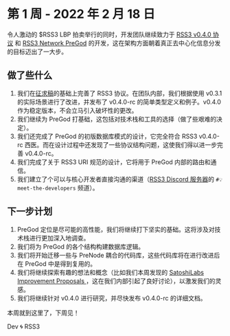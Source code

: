 # 第 1 周 - 2022 年 2 月 18 日

令人激动的 $RSS3 LBP 拍卖举行的同时，开发团队继续致力于 [RSS3 v0.4.0 协议](https://github.com/NaturalSelectionLabs/RSS3-Protocol/tree/main/versions/v0.4.0-rc) 和 [RSS3 Network PreGod](https://github.com/NaturalSelectionLabs/RSS3-PreGod) 的开发，这在架构方面朝着真正去中心化信息分发的目标迈出了一大步。

## 做了些什么

1. 我们在[征求稿](https://github.com/NaturalSelectionLabs/RSS3-Protocol/discussions/25)的基础上完善了 RSS3 协议。在团队内部，我们根据使用 v0.3.1 的实际场景进行了改进，并发布了 v0.4.0-rc 的简单类型定义和例子。v0.4.0 作为稳定版本，不会立马引入破坏性的更改。
2. 我们继续为 PreGod 打基础，这包括对技术栈和工具的选择（做了些艰难的决定）。
3. 我们还完成了 PreGod 的初版数据库模式的设计，它完全符合 RSS3 v0.4.0-rc 西医。而在设计过程中还发现了一些协议结构问题，这使我们得以进一步完善 v0.4.0-rc。
4. 我们完成了关于 RSS3 URI 规范的设计，它将用于 PreGod 内部的路由和通信。
5. 我们建立了个可以与核心开发者直接沟通的渠道（[RSS3 Discord 服务器](https://discord.com/invite/rss3)的 `#💡meet-the-developers` 频道）。

## 下一步计划

1. PreGod 定位是尽可能的高性能，我们将继续打下坚实的基础。这将涉及对技术栈进行更加深入地调查。
2. 我们将为 PreGod 的各个结构构建数据库逻辑。
3. 我们将开始迁移一些与 PreNode 耦合的代码库，这些代码库将在进行改进后在 PreGod 中是得到复用的。
4. 我们将继续探索有趣的想法和概念（比如我们本周发现的 [SatoshiLabs Improvement Proposals
](https://github.com/satoshilabs/slips)，这在我们内部引起了良好讨论），以激发我们的灵感。
5. 我们将继续针对 v0.4.0 进行研究，并尽快发布 v0.4.0-rc 的详细文档。

本周就到这里了，下周见！

Dev 🌀 RSS3
